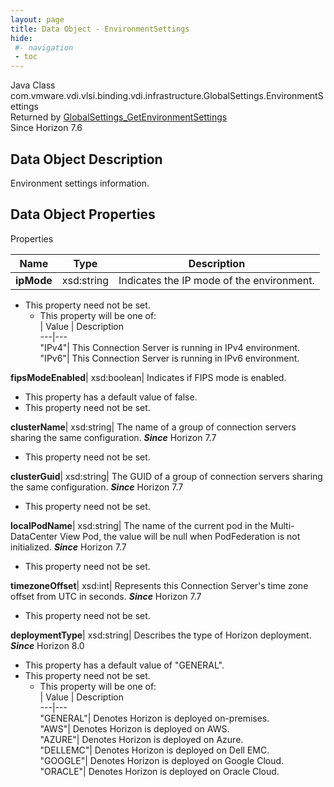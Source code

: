 ```yaml
---
layout: page
title: Data Object - EnvironmentSettings
hide:
 #- navigation
 - toc
---
```






Java Class
    com.vmware.vdi.vlsi.binding.vdi.infrastructure.GlobalSettings.EnvironmentSettings  
Returned by
     [GlobalSettings_GetEnvironmentSettings](vdi.infrastructure.GlobalSettings.md#getEnvironmentSettings)  
Since 
    Horizon 7.6

## Data Object Description 

Environment settings information. 

## Data Object Properties

Properties

Name |  Type |  Description   
---|---|---  
**ipMode**|  xsd:string|  Indicates the IP mode of the environment.   


* This property need not be set.
  * This property will be one of:  
|  Value |  Description   
---|---  
"IPv4"| This Connection Server is running in IPv4 environment.  
"IPv6"| This Connection Server is running in IPv6 environment.  

  
**fipsModeEnabled**|  xsd:boolean|  Indicates if FIPS mode is enabled.   


  * This property has a default value of false.
* This property need not be set.

  
**clusterName**|  xsd:string|  The name of a group of connection servers sharing the same configuration.  **_Since_** Horizon 7.7  


* This property need not be set.

  
**clusterGuid**|  xsd:string|  The GUID of a group of connection servers sharing the same configuration.  **_Since_** Horizon 7.7  


* This property need not be set.

  
**localPodName**|  xsd:string|  The name of the current pod in the Multi-DataCenter View Pod, the value will be null when PodFederation is not initialized.  **_Since_** Horizon 7.7  


* This property need not be set.

  
**timezoneOffset**|  xsd:int|  Represents this Connection Server's time zone offset from UTC in seconds.  **_Since_** Horizon 7.7  


* This property need not be set.

  
**deploymentType**|  xsd:string|  Describes the type of Horizon deployment.  **_Since_** Horizon 8.0  


  * This property has a default value of "GENERAL".
* This property need not be set.
  * This property will be one of:  
|  Value |  Description   
---|---  
"GENERAL"| Denotes Horizon is deployed on-premises.  
"AWS"| Denotes Horizon is deployed on AWS.  
"AZURE"| Denotes Horizon is deployed on Azure.  
"DELLEMC"| Denotes Horizon is deployed on Dell EMC.  
"GOOGLE"| Denotes Horizon is deployed on Google Cloud.  
"ORACLE"| Denotes Horizon is deployed on Oracle Cloud.  

  
  
  
  
  
  

